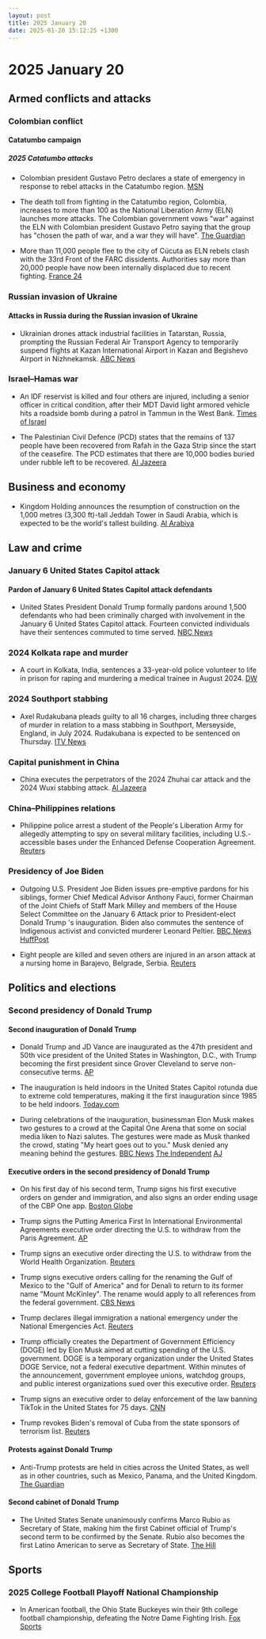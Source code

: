 ```yaml
---
layout: post
title: 2025 January 20
date: 2025-01-20 15:12:25 +1300
---
```


# 2025 January 20

## Armed conflicts and attacks

### Colombian conflict

#### Catatumbo campaign

##### 2025 Catatumbo attacks

- Colombian president Gustavo Petro declares a state of emergency in response to rebel attacks in the Catatumbo region. [MSN](https://www.msn.com/en-gb/news/world/colombia-to-declare-state-of-emergency-as-violence-in-northern-regions-spikes/ar-AA1xy0fj)

- The death toll from fighting in the Catatumbo region, Colombia, increases to more than 100 as the National Liberation Army (ELN) launches more attacks. The Colombian government vows "war" against the ELN with Colombian president Gustavo Petro saying that the group has "chosen the path of war, and a war they will have". [The Guardian](https://www.theguardian.com/world/2025/jan/20/colombia-guerrilla-violence-deaths)

- More than 11,000 people flee to the city of Cúcuta as ELN rebels clash with the 33rd Front of the FARC dissidents. Authorities say more than 20,000 people have now been internally displaced due to recent fighting. [France 24](https://www.france24.com/en/live-news/20250120-colombia-troops-try-to-contain-guerrilla-violence-that-has-killed-100)

### Russian invasion of Ukraine

#### Attacks in Russia during the Russian invasion of Ukraine

- Ukrainian drones attack industrial facilities in Tatarstan, Russia, prompting the Russian Federal Air Transport Agency to temporarily suspend flights at Kazan International Airport in Kazan and Begishevo Airport in Nizhnekamsk. [ABC News](https://abcnews.go.com/International/drones-attack-russian-military-industrial-hub-600-miles/story?id=117876447)

### Israel–Hamas war

- An IDF reservist is killed and four others are injured, including a senior officer in critical condition, after their MDT David light armored vehicle hits a roadside bomb during a patrol in Tammun in the West Bank. [Times of Israel](https://www.timesofisrael.com/liveblog_entry/idf-reservist-killed-two-others-wounded-by-roadside-bomb-in-west-bank-overnight/)

- The Palestinian Civil Defence (PCD) states that the remains of 137 people have been recovered from Rafah in the Gaza Strip since the start of the ceasefire. The PCD estimates that there are 10,000 bodies buried under rubble left to be recovered. [Al Jazeera](https://www.aljazeera.com/news/liveblog/2025/1/20/live-palestinian-prisoners-freed-by-israel-after-captives-released-in-gaza?update=3454862)

## Business and economy

- Kingdom Holding announces the resumption of construction on the 1,000 metres (3,300 ft)-tall Jeddah Tower in Saudi Arabia, which is expected to be the world's tallest building. [Al Arabiya](https://www.alarabiya.net/aswaq/realestate/2025/01/20/-%D8%A7%D9%84%D9%85%D9%85%D9%84%D9%83%D8%A9-%D8%A7%D9%84%D9%82%D8%A7%D8%A8%D8%B6%D8%A9-%D8%AA%D8%B9%D9%84%D9%86-%D8%A7%D8%B3%D8%AA%D8%A6%D9%86%D8%A7%D9%81-%D8%A3%D8%B9%D9%85%D8%A7%D9%84-%D8%A8%D9%86%D8%A7%D8%A1-%D8%A8%D8%B1%D8%AC-%D8%AC%D8%AF%D8%A9-%D8%A7%D9%84%D8%A3%D8%B7%D9%88%D9%84-%D9%81%D9%8A-%D8%A7%D9%84%D8%B9%D8%A7%D9%84%D9%85)

## Law and crime

### January 6 United States Capitol attack

#### Pardon of January 6 United States Capitol attack defendants

- United States President Donald Trump formally pardons around 1,500 defendants who had been criminally charged with involvement in the January 6 United States Capitol attack. Fourteen convicted individuals have their sentences commuted to time served. [NBC News](https://www.nbcnews.com/politics/justice-department/trump-set-pardon-defendants-stormed-capitol-jan-6-2021-rcna187735)

### 2024 Kolkata rape and murder

- A court in Kolkata, India, sentences a 33-year-old police volunteer to life in prison for raping and murdering a medical trainee in August 2024. [DW](https://www.dw.com/en/india-man-jailed-for-life-in-doctor-rape-murder-case/a-71346298)

### 2024 Southport stabbing

- Axel Rudakubana pleads guilty to all 16 charges, including three charges of murder in relation to a mass stabbing in Southport, Merseyside, England, in July 2024. Rudakubana is expected to be sentenced on Thursday. [ITV News](https://www.itv.com/news/granada/2025-01-20/rudakubana-changes-pleas-to-guilty-on-first-day-of-trial-for-southport-attack)

### Capital punishment in China

- China executes the perpetrators of the 2024 Zhuhai car attack and the 2024 Wuxi stabbing attack. [Al Jazeera](https://www.aljazeera.com/news/2025/1/20/china-executes-two-men-for-committing-deadly-revenge-on-society-crimes)

### China–Philippines relations

- Philippine police arrest a student of the People's Liberation Army for allegedly attempting to spy on several military facilities, including U.S.-accessible bases under the Enhanced Defense Cooperation Agreement. [Reuters](https://www.reuters.com/world/asia-pacific/philippines-arrests-chinese-national-suspicion-espionage-2025-01-20/)

### Presidency of Joe Biden

- Outgoing U.S. President Joe Biden issues pre-emptive pardons for his siblings, former Chief Medical Advisor Anthony Fauci, former Chairman of the Joint Chiefs of Staff Mark Milley and members of the House Select Committee on the January 6 Attack prior to President-elect Donald Trump 's inauguration. Biden also commutes the sentence of Indigenous activist and convicted murderer Leonard Peltier. [BBC News](https://www.bbc.co.uk/news/articles/c8r5g5dezk4o) [HuffPost](https://www.huffpost.com/entry/joe-biden-leonard-peltier-clemency_n_67608b04e4b0d06419ec6367)

- Eight people are killed and seven others are injured in an arson attack at a nursing home in Barajevo, Belgrade, Serbia. [Reuters](https://www.reuters.com/world/europe/eight-die-seven-injured-serbian-retirement-home-fire-2025-01-20/)

## Politics and elections

### Second presidency of Donald Trump

#### Second inauguration of Donald Trump

- Donald Trump and JD Vance are inaugurated as the 47th president and 50th vice president of the United States in Washington, D.C., with Trump becoming the first president since Grover Cleveland to serve non-consecutive terms. [AP](https://apnews.com/live/trump-inauguration-updates)

- The inauguration is held indoors in the United States Capitol rotunda due to extreme cold temperatures, making it the first inauguration since 1985 to be held indoors. [Today.com](https://www.today.com/news/politics/donald-trump-2025-indoor-inauguration-weather-rcna188400)

- During celebrations of the inauguration, businessman Elon Musk makes two gestures to a crowd at the Capital One Arena that some on social media liken to Nazi salutes. The gestures were made as Musk thanked the crowd, stating "My heart goes out to you." Musk denied any meaning behind the gestures. [BBC News](https://www.bbc.com/news/articles/cy48v1x4dv4o) [The Independent](https://www.independent.co.uk/news/world/americas/us-politics/elon-musk-salute-trump-inauguration-b2683095.html) [AJ](https://www.aljazeera.com/economy/2025/1/21/musk-accused-of-giving-nazi-salute-during-trump-inauguration-celebrations)

#### Executive orders in the second presidency of Donald Trump

- On his first day of his second term, Trump signs his first executive orders on gender and immigration, and also signs an order ending usage of the CBP One app. [Boston Globe](https://www.bostonglobe.com/2025/01/20/nation/donald-trump-executive-orders/)

- Trump signs the Putting America First In International Environmental Agreements executive order directing the U.S. to withdraw from the Paris Agreement. [AP](https://apnews.com/article/trump-paris-agreement-climate-change-788907bb89fe307a964be757313cdfb0)

- Trump signs an executive order directing the U.S. to withdraw from the World Health Organization. [Reuters](https://www.reuters.com/world/us/trump-signs-executive-withdrawing-world-health-organization-2025-01-21/)

- Trump signs executive orders calling for the renaming the Gulf of Mexico to the "Gulf of America" and for Denali to return to its former name "Mount McKinley". The rename would apply to all references from the federal government. [CBS News](https://www.cbsnews.com/news/trump-rename-gulf-of-mexico-denali/)

- Trump declares illegal immigration a national emergency under the National Emergencies Act. [Reuters](https://www.reuters.com/world/us/trump-declare-national-emergency-border-trump-official-says-2025-01-20/)

- Trump officially creates the Department of Government Efficiency (DOGE) led by Elon Musk aimed at cutting spending of the U.S. government. DOGE is a temporary organization under the United States DOGE Service, not a federal executive department. Within minutes of the announcement, government employee unions, watchdog groups, and public interest organizations sued over this executive order. [Reuters](https://www.reuters.com/world/us/trump-use-one-his-first-executive-orders-create-doge-semafor-reports-2025-01-20/)

- Trump signs an executive order to delay enforcement of the law banning TikTok in the United States for 75 days. [CNN](https://www.cnn.com/2025/01/20/tech/tiktok-future-donald-trump-ban-sale/index.html)

- Trump revokes Biden's removal of Cuba from the state sponsors of terrorism list. [Reuters](https://www.reuters.com/world/americas/trump-revokes-biden-removal-cuba-us-state-sponsors-terrorism-list-2025-01-21/)

#### Protests against Donald Trump

- Anti-Trump protests are held in cities across the United States, as well as in other countries, such as Mexico, Panama, and the United Kingdom. [The Guardian](https://www.theguardian.com/us-news/gallery/2025/jan/20/anti-trump-protests-photos)

#### Second cabinet of Donald Trump

- The United States Senate unanimously confirms Marco Rubio as Secretary of State, making him the first Cabinet official of Trump's second term to be confirmed by the Senate. Rubio also becomes the first Latino American to serve as Secretary of State. [The Hill](https://thehill.com/policy/international/5096622-senate-confirms-marco-rubio-secretary/)

## Sports

### 2025 College Football Playoff National Championship

- In American football, the Ohio State Buckeyes win their 9th college football championship, defeating the Notre Dame Fighting Irish. [Fox Sports](https://www.foxsports.com/live-blog/college-football/ohio-state-vs-notre-dame-live-updates-cfp-national-championship-highlights)